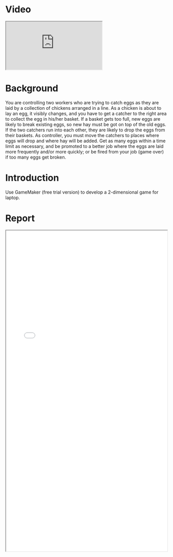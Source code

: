 Video
======
<iframe src='https://www.youtube.com/embed/w4N1ribeIys'></iframe>

Background
======
You are controlling two workers who are trying to catch eggs as they are laid by a collection of chickens arranged in a line. As a chicken is about to lay an egg, it visibly changes, and you have to get a catcher to the right area to collect the egg in his/her basket. If a basket gets too full, new eggs are likely to break existing eggs, so new hay must be got on top of the old eggs. If the two catchers run into each other, they are likely to drop the eggs from their baskets. As controller, you must move the catchers to places where eggs will drop and where hay will be added. Get as many eggs within a time limit as necessary, and be promoted to a better job where the eggs are laid more frequently and/or more quickly; or be fired from your job (game over) if too many eggs get broken.

Introduction
======
Use GameMaker (free trial version) to develop a 2-dimensional game for laptop.

Report
======
<iframe src="/files/EggCollectors.pdf" width="100%" height="1000"></iframe>